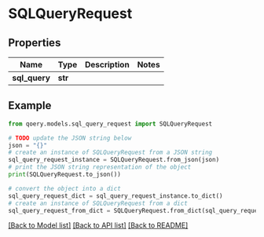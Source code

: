 # SQLQueryRequest


## Properties

Name | Type | Description | Notes
------------ | ------------- | ------------- | -------------
**sql_query** | **str** |  | 

## Example

```python
from qoery.models.sql_query_request import SQLQueryRequest

# TODO update the JSON string below
json = "{}"
# create an instance of SQLQueryRequest from a JSON string
sql_query_request_instance = SQLQueryRequest.from_json(json)
# print the JSON string representation of the object
print(SQLQueryRequest.to_json())

# convert the object into a dict
sql_query_request_dict = sql_query_request_instance.to_dict()
# create an instance of SQLQueryRequest from a dict
sql_query_request_from_dict = SQLQueryRequest.from_dict(sql_query_request_dict)
```
[[Back to Model list]](../README.md#documentation-for-models) [[Back to API list]](../README.md#documentation-for-api-endpoints) [[Back to README]](../README.md)


